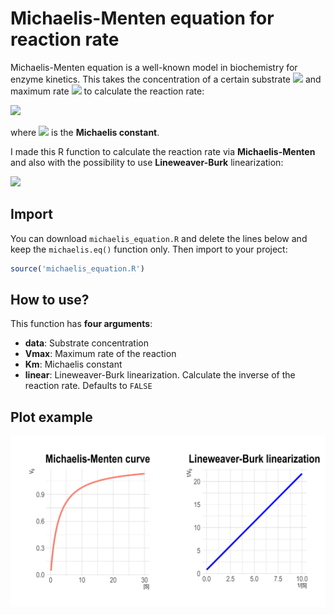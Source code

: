 # Michaelis-Menten equation for reaction rate

Michaelis-Menten equation is a well-known model in biochemistry for enzyme kinetics. This takes the concentration of a certain substrate <img src="https://render.githubusercontent.com/render/math?math=[S]" /> and maximum rate <img src="https://render.githubusercontent.com/render/math?math=V_{max}" /> to calculate the reaction rate:

<img src="https://render.githubusercontent.com/render/math?math=v%20=%20\frac{V_{max}[S]}{K_M %2B [S]}" />

where <img src="https://render.githubusercontent.com/render/math?math=K_M" /> is the **Michaelis constant**.

I made this R function to calculate the reaction rate via **Michaelis-Menten** and also with the possibility to use **Lineweaver-Burk** linearization:

<img src="https://render.githubusercontent.com/render/math?math=\frac{1}{v}%20=%20\frac{K_M}{V_{max}}\frac{1}{[S]}%2B\frac{1}{V_{max}}" />

## Import

You can download `michaelis_equation.R` and delete the lines below and keep the `michaelis.eq()` function only. Then import to your project:

```r
source('michaelis_equation.R')
```

## How to use?

This function has **four arguments**:

- **data**: Substrate concentration
- **Vmax**: Maximum rate of the reaction
- **Km**: Michaelis constant
- **linear**: Lineweaver-Burk linearization. Calculate the inverse of the reaction rate. Defaults to `FALSE`

## Plot example

![](https://github.com/itsmiguelrojas/michaelis-menten/blob/main/enzyme_velocity.svg)
